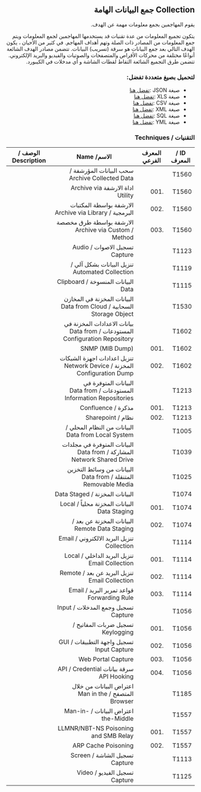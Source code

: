 <div dir="rtl" align='right'>

## Collection جمع البيانات الهامة
 
 يقوم المهاجمين بجمع معلومات مهمة عن الهدف.
 
 يتكون تجميع المعلومات من عدة تقنيات قد يستخدمها المهاجمين لجمع المعلومات ويتم جمع المعلومات من المصادر ذات الصلة وتهم أهداف المهاجم. في كثير من الأحيان ، يكون الهدف التالي بعد جمع البيانات هو سرقة (تسريب) البيانات. تتضمن مصادر الهدف الشائعة أنواعًا مختلفة من محركات الأقراص والمتصفحات والصوتيات والفيديو والبريد الإلكتروني. تتضمن طرق التجميع الشائعة التقاط لقطات الشاشة و أي مدخلات في الكيبورد.
 
### لتحميل بصيغ متعددة تفضل:
- صيغة JSON :[تفضل هنا]() 
- صيغة XLS :[تفضل هنا]()
- صيغة CSV :[تفضل هنا]() 
- صيغة XML :[تفضل هنا]()
- صيغة SQL :[تفضل هنا]()
- صيغة YML :[تفضل هنا]()
 
### التقنيات / Techniques

| ID / المعرف | المعرف الفرعي | الاسم/ Name                                                                 | الوصف / Description |
|-------------|---------------|-----------------------------------------------------------------------------|---------------------|
| T1560       |               | سحب البيانات المؤرشفة / Archive Collected Data                              |                     |
| T1560       | .001          | اداة الارشفة  Archive via Utility                                           |                     |
| T1560       | .002          | الارشفة بواسطة المكتبات البرمجية / Archive via Library                      |                     |
| T1560       | .003          | الارشفة بواسطة طرق مخصصة / Archive via Custom Method                        |                     |
| T1123       |               | تسجيل الاصوات / Audio Capture                                               |                     |
| T1119       |               | تنزيل البيانات بشكل آلي / Automated Collection                              |                     |
| T1115       |               | البيانات المنسوخة / Clipboard Data                                          |                     |
| T1530       |               | البيانات المخزنة في المخازن السحابية / Data from Cloud Storage Object       |                     |
| T1602       |               | بيانات الاعدادات المخزنة في المستودعات / Data from Configuration Repository |                     |
| T1602       | .001          | SNMP (MIB Dump)                                                             |                     |
| T1602       | .002          | تنزيل اعدادات اجهزة الشبكات المخزنة / Network Device Configuration Dump     |                     |
| T1213       |               | البيانات المتوفرة في المستودعات / Data from Information Repositories        |                     |
| T1213       | .001          | مذكرة / Confluence                                                          |                     |
| T1213       | .002          | نظام / Sharepoint                                                           |                     |
| T1005       |               | البيانات من النظام المحلي / Data from Local System                          |                     |
| T1039       |               | البيانات المتوفرة في مجلدات المشاركة / Data from Network Shared Drive       |                     |
| T1025       |               | البيانات من وسائط التخزين المتنقلة / Data from Removable Media              |                     |
| T1074       |               | البيانات المخزنة / Data Staged                                              |                     |
| T1074       | .001          | البيانات المخزنة محلياً / Local Data Staging                                |                     |
| T1074       | .002          | البيانات المخزنة عن بعد / Remote Data Staging                               |                     |
| T1114       |               | تنزيل البريد الالكتروني / Email Collection                                  |                     |
| T1114       | .001          | تنزيل البريد الداخلي / Local Email Collection                               |                     |
| T1114       | .002          | تنزيل البريد عن بعد / Remote Email Collection                               |                     |
| T1114       | .003          | قواعد تمرير البريد / Email Forwarding Rule                                  |                     |
| T1056       |               | تسجيل وجمع المدخلات / Input Capture                                         |                     |
| T1056       | .001          | تسجيل ضربات المفاتيح / Keylogging                                           |                     |
| T1056       | .002          | تسجيل واجهة التطبيقات / GUI Input Capture                                   |                     |
| T1056       | .003          | Web Portal Capture                                                          |                     |
| T1056       | .004          | سرقة بيانات API / Credential API Hooking                                    |                     |
| T1185       |               | اعتراض البيانات من خلال المتصفح / Man in the Browser                        |                     |
| T1557       |               | اعتراض البيانات / Man-in-the-Middle                                         |                     |
| T1557       | .001          | LLMNR/NBT-NS Poisoning and SMB Relay                                        |                     |
| T1557       | .002          | ARP Cache Poisoning                                                         |                     |
| T1113       |               | تسجيل الشاشة / Screen Capture                                               |                     |
| T1125       |               | تسجيل الفيديو / Video Capture                                               |                     |


</div>

